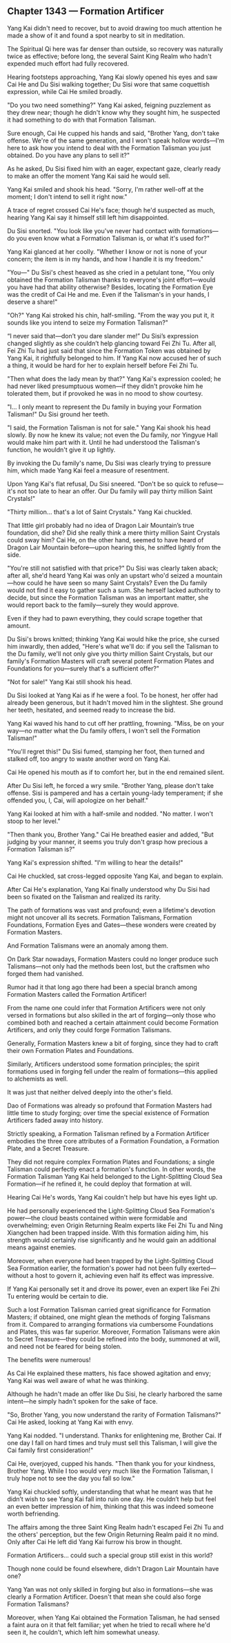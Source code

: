 ## Chapter 1343 — Formation Artificer

Yang Kai didn't need to recover, but to avoid drawing too much attention he made a show of it and found a spot nearby to sit in meditation.

The Spiritual Qi here was far denser than outside, so recovery was naturally twice as effective; before long, the several Saint King Realm who hadn't expended much effort had fully recovered.

Hearing footsteps approaching, Yang Kai slowly opened his eyes and saw Cai He and Du Sisi walking together; Du Sisi wore that same coquettish expression, while Cai He smiled broadly.

"Do you two need something?" Yang Kai asked, feigning puzzlement as they drew near; though he didn't know why they sought him, he suspected it had something to do with that Formation Talisman.

Sure enough, Cai He cupped his hands and said, "Brother Yang, don't take offense. We're of the same generation, and I won't speak hollow words—I'm here to ask how you intend to deal with the Formation Talisman you just obtained. Do you have any plans to sell it?"

As he asked, Du Sisi fixed him with an eager, expectant gaze, clearly ready to make an offer the moment Yang Kai said he would sell.

Yang Kai smiled and shook his head. "Sorry, I'm rather well-off at the moment; I don't intend to sell it right now."

A trace of regret crossed Cai He's face; though he'd suspected as much, hearing Yang Kai say it himself still left him disappointed.

Du Sisi snorted. "You look like you've never had contact with formations—do you even know what a Formation Talisman is, or what it's used for?"

Yang Kai glanced at her coolly. "Whether I know or not is none of your concern; the item is in my hands, and how I handle it is my freedom."

"You—" Du Sisi's chest heaved as she cried in a petulant tone, "You only obtained the Formation Talisman thanks to everyone's joint effort—would you have had that ability otherwise? Besides, locating the Formation Eye was the credit of Cai He and me. Even if the Talisman's in your hands, I deserve a share!"

"Oh?" Yang Kai stroked his chin, half-smiling. "From the way you put it, it sounds like you intend to seize my Formation Talisman?"

“I never said that—don’t you dare slander me!” Du Sisi’s expression changed slightly as she couldn’t help glancing toward Fei Zhi Tu. After all, Fei Zhi Tu had just said that since the Formation Token was obtained by Yang Kai, it rightfully belonged to him. If Yang Kai now accused her of such a thing, it would be hard for her to explain herself before Fei Zhi Tu.

"Then what does the lady mean by that?" Yang Kai's expression cooled; he had never liked presumptuous women—if they didn't provoke him he tolerated them, but if provoked he was in no mood to show courtesy.

"I... I only meant to represent the Du family in buying your Formation Talisman!" Du Sisi ground her teeth.

"I said, the Formation Talisman is not for sale." Yang Kai shook his head slowly. By now he knew its value; not even the Du family, nor Yingyue Hall would make him part with it. Until he had understood the Talisman's function, he wouldn't give it up lightly.

By invoking the Du family's name, Du Sisi was clearly trying to pressure him, which made Yang Kai feel a measure of resentment.

Upon Yang Kai's flat refusal, Du Sisi sneered. "Don't be so quick to refuse—it's not too late to hear an offer. Our Du family will pay thirty million Saint Crystals!"

"Thirty million... that's a lot of Saint Crystals." Yang Kai chuckled.

That little girl probably had no idea of Dragon Lair Mountain’s true foundation, did she? Did she really think a mere thirty million Saint Crystals could sway him? Cai He, on the other hand, seemed to have heard of Dragon Lair Mountain before—upon hearing this, he sniffed lightly from the side.

"You're still not satisfied with that price?" Du Sisi was clearly taken aback; after all, she'd heard Yang Kai was only an upstart who'd seized a mountain—how could he have seen so many Saint Crystals? Even the Du family would not find it easy to gather such a sum. She herself lacked authority to decide, but since the Formation Talisman was an important matter, she would report back to the family—surely they would approve.

Even if they had to pawn everything, they could scrape together that amount.

Du Sisi's brows knitted; thinking Yang Kai would hike the price, she cursed him inwardly, then added, "Here's what we'll do: if you sell the Talisman to the Du family, we'll not only give you thirty million Saint Crystals, but our family's Formation Masters will craft several potent Formation Plates and Foundations for you—surely that's a sufficient offer?"

"Not for sale!" Yang Kai still shook his head.

Du Sisi looked at Yang Kai as if he were a fool. To be honest, her offer had already been generous, but it hadn't moved him in the slightest. She ground her teeth, hesitated, and seemed ready to increase the bid.

Yang Kai waved his hand to cut off her prattling, frowning. "Miss, be on your way—no matter what the Du family offers, I won't sell the Formation Talisman!"

"You'll regret this!" Du Sisi fumed, stamping her foot, then turned and stalked off, too angry to waste another word on Yang Kai.

Cai He opened his mouth as if to comfort her, but in the end remained silent.

After Du Sisi left, he forced a wry smile. "Brother Yang, please don't take offense. Sisi is pampered and has a certain young-lady temperament; if she offended you, I, Cai, will apologize on her behalf."

Yang Kai looked at him with a half-smile and nodded. "No matter. I won't stoop to her level."

"Then thank you, Brother Yang." Cai He breathed easier and added, "But judging by your manner, it seems you truly don't grasp how precious a Formation Talisman is?"

Yang Kai's expression shifted. "I'm willing to hear the details!"

Cai He chuckled, sat cross-legged opposite Yang Kai, and began to explain.

After Cai He's explanation, Yang Kai finally understood why Du Sisi had been so fixated on the Talisman and realized its rarity.

The path of formations was vast and profound; even a lifetime's devotion might not uncover all its secrets. Formation Talismans, Formation Foundations, Formation Eyes and Gates—these wonders were created by Formation Masters.

And Formation Talismans were an anomaly among them.

On Dark Star nowadays, Formation Masters could no longer produce such Talismans—not only had the methods been lost, but the craftsmen who forged them had vanished.

Rumor had it that long ago there had been a special branch among Formation Masters called the Formation Artificer!

From the name one could infer that Formation Artificers were not only versed in formations but also skilled in the art of forging—only those who combined both and reached a certain attainment could become Formation Artificers, and only they could forge Formation Talismans.

Generally, Formation Masters knew a bit of forging, since they had to craft their own Formation Plates and Foundations.

Similarly, Artificers understood some formation principles; the spirit formations used in forging fell under the realm of formations—this applied to alchemists as well.

It was just that neither delved deeply into the other's field.

Dao of Formations was already so profound that Formation Masters had little time to study forging; over time the special existence of Formation Artificers faded away into history.

Strictly speaking, a Formation Talisman refined by a Formation Artificer embodies the three core attributes of a Formation Foundation, a Formation Plate, and a Secret Treasure.

They did not require complex Formation Plates and Foundations; a single Talisman could perfectly enact a formation's function. In other words, the Formation Talisman Yang Kai held belonged to the Light-Splitting Cloud Sea Formation—if he refined it, he could deploy that formation at will.

Hearing Cai He's words, Yang Kai couldn't help but have his eyes light up.

He had personally experienced the Light-Splitting Cloud Sea Formation's power—the cloud beasts contained within were formidable and overwhelming; even Origin Returning Realm experts like Fei Zhi Tu and Ning Xiangchen had been trapped inside. With this formation aiding him, his strength would certainly rise significantly and he would gain an additional means against enemies.

Moreover, when everyone had been trapped by the Light-Splitting Cloud Sea Formation earlier, the formation's power had not been fully exerted—without a host to govern it, achieving even half its effect was impressive.

If Yang Kai personally set it and drove its power, even an expert like Fei Zhi Tu entering would be certain to die.

Such a lost Formation Talisman carried great significance for Formation Masters; if obtained, one might glean the methods of forging Talismans from it. Compared to arranging formations via cumbersome Foundations and Plates, this was far superior. Moreover, Formation Talismans were akin to Secret Treasure—they could be refined into the body, summoned at will, and need not be feared for being stolen.

The benefits were numerous!

As Cai He explained these matters, his face showed agitation and envy; Yang Kai was well aware of what he was thinking.

Although he hadn't made an offer like Du Sisi, he clearly harbored the same intent—he simply hadn't spoken for the sake of face.

"So, Brother Yang, you now understand the rarity of Formation Talismans?" Cai He asked, looking at Yang Kai with envy.

Yang Kai nodded. "I understand. Thanks for enlightening me, Brother Cai. If one day I fall on hard times and truly must sell this Talisman, I will give the Cai family first consideration!"

Cai He, overjoyed, cupped his hands. "Then thank you for your kindness, Brother Yang. While I too would very much like the Formation Talisman, I truly hope not to see the day you fall so low."

Yang Kai chuckled softly, understanding that what he meant was that he didn’t wish to see Yang Kai fall into ruin one day. He couldn’t help but feel an even better impression of him, thinking that this was indeed someone worth befriending.

The affairs among the three Saint King Realm hadn't escaped Fei Zhi Tu and the others' perception, but the few Origin Returning Realm paid it no mind. Only after Cai He left did Yang Kai furrow his brow in thought.

Formation Artificers... could such a special group still exist in this world?

Though none could be found elsewhere, didn't Dragon Lair Mountain have one?

Yang Yan was not only skilled in forging but also in formations—she was clearly a Formation Artificer. Doesn't that mean she could also forge Formation Talismans?

Moreover, when Yang Kai obtained the Formation Talisman, he had sensed a faint aura on it that felt familiar; yet when he tried to recall where he'd seen it, he couldn't, which left him somewhat uneasy.